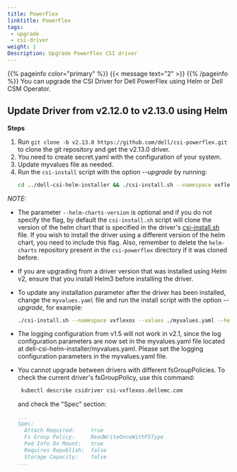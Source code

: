 ```yaml
---
title: PowerFlex
linktitle: PowerFlex
tags:
 - upgrade
 - csi-driver
weight: 1
Description: Upgrade PowerFlex CSI driver
---
```

{{% pageinfo color="primary" %}}
{{< message text="2" >}}
{{% /pageinfo %}}
You can upgrade the CSI Driver for Dell PowerFlex using Helm or Dell CSM Operator.

## Update Driver from v2.12.0 to v2.13.0 using Helm

**Steps**
1. Run `git clone -b v2.13.0 https://github.com/dell/csi-powerflex.git` to clone the git repository and get the v2.13.0 driver.
2. You need to create secret.yaml with the configuration of your system.
3. Update myvalues file as needed.
4. Run the `csi-install` script with the option _\-\-upgrade_ by running:
   ```bash
   cd ../dell-csi-helm-installer && ./csi-install.sh --namespace vxflexos --values ./myvalues.yaml --helm-charts-version <version> --upgrade
   ```

*NOTE:*
- The parameter `--helm-charts-version` is optional and if you do not specify the flag, by default the `csi-install.sh` script will clone the version of the helm chart that is specified in the driver's [csi-install.sh](https://github.com/dell/csi-powerflex/blob/main/dell-csi-helm-installer/csi-install.sh#L24) file. If you wish to install the driver using a different version of the helm chart, you need to include this flag. Also, remember to delete the `helm-charts` repository present in the `csi-powerflex` directory if it was cloned before.
- If you are upgrading from a driver version that was installed using Helm v2, ensure that you install Helm3 before installing the driver.
- To update any installation parameter after the driver has been installed, change the `myvalues.yaml` file and run the install script with the option _\-\-upgrade_, for example:
  ```bash
  ./csi-install.sh --namespace vxflexos --values ./myvalues.yaml --helm-charts-version <version> --upgrade
  ```
- The logging configuration from v1.5 will not work in v2.1, since the log configuration parameters are now set in the myvalues.yaml file located at dell-csi-helm-installer/myvalues.yaml. Please set the logging configuration parameters in the myvalues.yaml file.

- You cannot upgrade between drivers with different fsGroupPolicies. To check the current driver's fsGroupPolicy, use this command:  
  ```bash
   kubectl describe csidriver csi-vxflexos.dellemc.com
  ```
  and check the "Spec" section:
  ```yaml
  ...
  Spec:
    Attach Required:     true
    Fs Group Policy:     ReadWriteOnceWithFSType
    Pod Info On Mount:   true
    Requires Republish:  false
    Storage Capacity:    false
  ...
  ```
